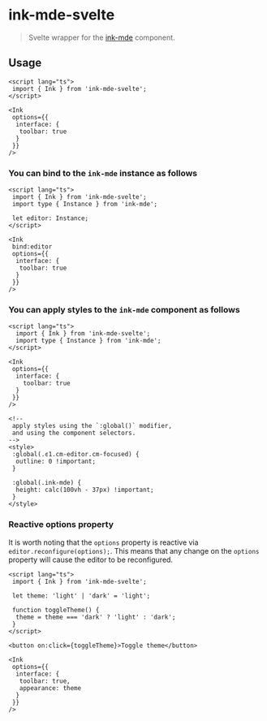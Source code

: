 # ink-mde-svelte

> Svelte wrapper for the [ink-mde](https://github.com/voracious/ink-mde) component.

## Usage

```svelte
<script lang="ts">
 import { Ink } from 'ink-mde-svelte';
</script>

<Ink
 options={{
  interface: {
   toolbar: true
  }
 }}
/>

```

### You can bind to the `ink-mde` instance as follows

```svelte
<script lang="ts">
 import { Ink } from 'ink-mde-svelte';
 import type { Instance } from 'ink-mde';

 let editor: Instance;
</script>

<Ink
 bind:editor
 options={{
  interface: {
   toolbar: true
  }
 }}
/>
```

### You can apply styles to the `ink-mde` component as follows

```svelte
<script lang="ts">
  import { Ink } from 'ink-mde-svelte';
  import type { Instance } from 'ink-mde';
</script>

<Ink
 options={{
  interface: {
    toolbar: true
  }
 }}
/>

<!-- 
 apply styles using the `:global()` modifier, 
 and using the component selectors.
-->
<style>
 :global(.ͼ1.cm-editor.cm-focused) {
  outline: 0 !important;
 }

 :global(.ink-mde) {
  height: calc(100vh - 37px) !important;
 }
</style>
```

### Reactive options property

It is worth noting that the `options` property is reactive via `editor.reconfigure(options);`. This means that any change on the `options` property will cause the editor to be reconfigured.

```svelte
<script lang="ts">
 import { Ink } from 'ink-mde-svelte';

 let theme: 'light' | 'dark' = 'light';

 function toggleTheme() {
  theme = theme === 'dark' ? 'light' : 'dark';
 }
</script>

<button on:click={toggleTheme}>Toggle theme</button>

<Ink
 options={{
  interface: {
   toolbar: true,
   appearance: theme
  }
 }}
/>
```
